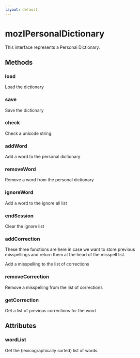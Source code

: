 ```yaml
---
layout: default
---
```


# mozIPersonalDictionary #

This interface represents a Personal Dictionary.


## Methods ##

### load ###

Load the dictionary


### save ###

Save the dictionary


### check ###

Check a unicode string


### addWord ###

Add a word to the personal dictionary


### removeWord ###

Remove a word from the personal dictionary


### ignoreWord ###

Add a word to the ignore all list


### endSession ###

Clear the ignore list


### addCorrection ###
 
These three functions are here in case we want to store previous 
misspellings and return them at the head of the misspell list.


Add a misspelling to the list of corrections


### removeCorrection ###

Remove a misspelling from the list of corrections


### getCorrection ###

Get a list of previous corrections for the word


## Attributes ##

### wordList ###

Get the (lexicographically sorted) list of words

